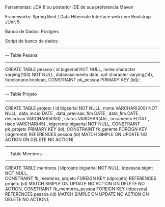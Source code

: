 Ferramentas:
JDK 8 ou posterior
IDE de sua preferencia
Maven

Frameworks:
Spring Boot / Data
Hibernate
Interface web com Bootstrap
JUnit 5

Banco de Dados:
Postgres

Script do banco de dados:
-- -----------------------------------------------------
-- Table Pessoa
-- -----------------------------------------------------
CREATE TABLE pessoa
( id bigserial NOT NULL,
nome character varying(100) NOT NULL,
datanascimento date,
cpf character varying(14),
funcionario boolean,
CONSTRAINT pk_pessoa PRIMARY KEY (id));

-- -----------------------------------------------------
-- Table Projeto
-- -----------------------------------------------------
CREATE TABLE  projeto (
  id bigserial NOT NULL,
  nome VARCHAR(200) NOT NULL,
  data_inicio DATE ,
  data_previsao_fim DATE ,
  data_fim DATE ,
  descricao VARCHAR(5000) ,
  status VARCHAR(45) ,
  orcamento FLOAT ,
  risco VARCHAR(45) ,
  idgerente bigserial NOT NULL,
  CONSTRAINT pk_projeto PRIMARY KEY (id),
  CONSTRAINT fk_gerente FOREIGN KEY (idgerente)
  REFERENCES pessoa (id) MATCH SIMPLE
 ON UPDATE NO ACTION ON DELETE NO ACTION)

-- -----------------------------------------------------
-- Table Membros
-- -----------------------------------------------------
CREATE TABLE membros
( idprojeto bigserial NOT NULL, 
idpessoa bigint NOT NULL,  
CONSTRAINT fk_membros_projeto FOREIGN KEY (idprojeto)
REFERENCES projeto (id) MATCH SIMPLE
ON UPDATE NO ACTION ON DELETE NO ACTION,
CONSTRAINT fk_membros_pessoa FOREIGN KEY (idpessoa)
REFERENCES pessoa (id) MATCH SIMPLE
ON UPDATE NO ACTION ON DELETE NO ACTION);
